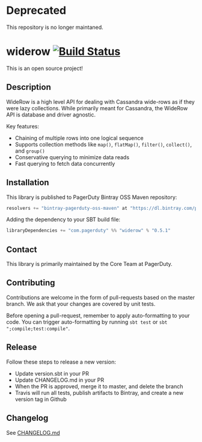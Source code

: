 # Deprecated
This repository is no longer maintaned.

# widerow [![Build Status](https://travis-ci.org/PagerDuty/widerow.svg?branch=master)](https://travis-ci.org/PagerDuty/widerow/builds)

This is an open source project!

## Description

WideRow is a high level API for dealing with Cassandra wide-rows as if they were lazy collections. While primarily meant for Cassandra, the WideRow API is database and driver agnostic.

Key features:
 * Chaining of multiple rows into one logical sequence
 * Supports collection methods like `map()`, `flatMap()`, `filter()`, `collect()`, and `group()`
 * Conservative querying to minimize data reads
 * Fast querying to fetch data concurrently

## Installation

This library is published to PagerDuty Bintray OSS Maven repository:
```scala
resolvers += "bintray-pagerduty-oss-maven" at "https://dl.bintray.com/pagerduty/oss-maven"
```

Adding the dependency to your SBT build file:
```scala
libraryDependencies += "com.pagerduty" %% "widerow" % "0.5.1"
```

## Contact

This library is primarily maintained by the Core Team at PagerDuty.

## Contributing

Contributions are welcome in the form of pull-requests based on the master branch. We ask that your changes are covered by unit tests.

Before opening a pull-request, remember to apply auto-formatting to your code. You can trigger auto-formatting by running `sbt test` or `sbt ";compile;test:compile"`.

## Release

Follow these steps to release a new version:
 - Update version.sbt in your PR
 - Update CHANGELOG.md in your PR
 - When the PR is approved, merge it to master, and delete the branch
 - Travis will run all tests, publish artifacts to Bintray, and create a new version tag in Github

## Changelog

See [CHANGELOG.md](./CHANGELOG.md)
